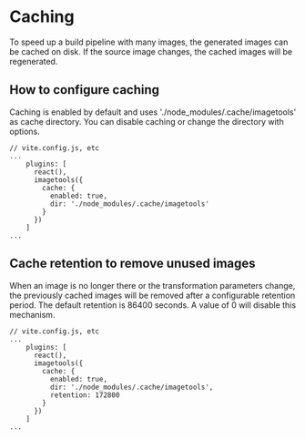 # Caching

To speed up a build pipeline with many images, the generated images can be cached on disk. 
If the source image changes, the cached images will be regenerated.

## How to configure caching

Caching is enabled by default and uses './node_modules/.cache/imagetools' as cache directory. 
You can disable caching or change the directory with options.

```
// vite.config.js, etc
...
    plugins: [
      react(),
      imagetools({
        cache: {
          enabled: true,
          dir: './node_modules/.cache/imagetools'
        }
      })
    ]
...
```

## Cache retention to remove unused images

When an image is no longer there or the transformation parameters change, the previously
cached images will be removed after a configurable retention period.
The default retention is 86400 seconds. A value of 0 will disable this mechanism.

```
// vite.config.js, etc
...
    plugins: [
      react(),
      imagetools({
        cache: {
          enabled: true,
          dir: './node_modules/.cache/imagetools',
          retention: 172800
        }
      })
    ]
...
```
